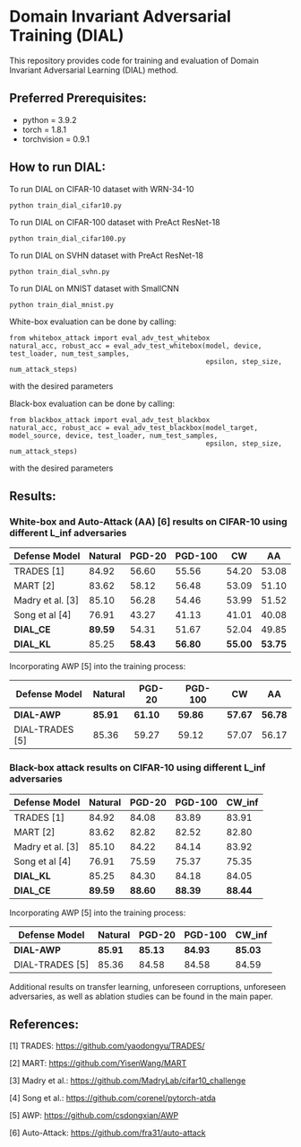 # Domain Invariant Adversarial Training (DIAL)
This repository provides code for training and evaluation of Domain Invariant Adversarial Learning (DIAL) method.


## Preferred Prerequisites:

- python = 3.9.2
- torch = 1.8.1
- torchvision = 0.9.1


## How to run DIAL:

To run DIAL on CIFAR-10 dataset with WRN-34-10
```
python train_dial_cifar10.py
```
To run DIAL on CIFAR-100 dataset with PreAct ResNet-18
```
python train_dial_cifar100.py
```
To run DIAL on SVHN dataset with PreAct ResNet-18
```
python train_dial_svhn.py
```
To run DIAL on MNIST dataset with SmallCNN
```
python train_dial_mnist.py
```

White-box evaluation can be done by calling:
```
from whitebox_attack import eval_adv_test_whitebox
natural_acc, robust_acc = eval_adv_test_whitebox(model, device, test_loader, num_test_samples, 
                                                 epsilon, step_size, num_attack_steps)
```
with the desired parameters

Black-box evaluation can be done by calling:
```
from blackbox_attack import eval_adv_test_blackbox
natural_acc, robust_acc = eval_adv_test_blackbox(model_target, model_source, device, test_loader, num_test_samples,
                                                 epsilon, step_size, num_attack_steps)
```
with the desired parameters

## Results:
### White-box and Auto-Attack (AA) [6] results on CIFAR-10 using different L_inf adversaries
| Defense Model      | Natural         | PGD-20         | PGD-100 | CW | AA     |
| ------------------ |---------------- | -------------- | ------- | ------ |-----   |
| TRADES       [1]   | 84.92           | 56.60          | 55.56   | 54.20  |  53.08 |
| MART         [2]   | 83.62           | 58.12          | 56.48   | 53.09  |  51.10 |
| Madry et al. [3]   | 85.10           | 56.28          | 54.46   | 53.99  |  51.52 |
| Song et al   [4]   | 76.91           | 43.27          | 41.13   | 41.01  |  40.08 |
| **DIAL_CE**        | **89.59**          | 54.31         | 51.67   | 52.04  |  49.85 |
| **DIAL_KL**        | 85.25           | **58.43**      | **56.80**   |  **55.00** | **53.75**|

Incorporating AWP [5] into the training process:

| Defense Model      | Natural         | PGD-20         | PGD-100 | CW | AA     |
| ------------------ |---------------- | -------------- | ------- | ------ | ----   |
| **DIAL-AWP**       | **85.91**           | **61.10**          |  **59.86**  | **57.67**  | **56.78**  |
| DIAL-TRADES [5]    | 85.36           | 59.27          |  59.12  | 57.07  | 56.17  |


### Black-box attack results on CIFAR-10 using different L_inf adversaries
| Defense Model      | Natural         | PGD-20         | PGD-100 | CW_inf |
| ------------------ |---------------- | -------------- | ------- | ------ |
| TRADES       [1]   | 84.92           |  84.08         |   83.89 |  83.91 |
| MART         [2]   | 83.62           |  82.82         |   82.52 |  82.80 |
| Madry et al. [3]   | 85.10           |  84.22         |   84.14 |  83.92 |
| Song et al   [4]   | 76.91           |  75.59         |   75.37 |  75.35 | 
| **DIAL_KL**        | 85.25           |  84.30         | 84.18   |  84.05 | 
| **DIAL_CE**        | **89.59**          |  **88.60**     | **88.39**| **88.44** | 

Incorporating AWP [5] into the training process:

| Defense Model      | Natural         | PGD-20         | PGD-100 | CW_inf |
| ------------------ |---------------- | -------------- | ------- | ------ |
| **DIAL-AWP**       | **85.91**       | **85.13**      | **84.93**   | **85.03** |
| DIAL-TRADES [5]    | 85.36           | 84.58          | 84.58   | 84.59  |

Additional results on transfer learning, unforeseen corruptions, unforeseen adversaries, as well as ablation studies
can be found in the main paper.

## References:
[1] TRADES: https://github.com/yaodongyu/TRADES/

[2] MART: https://github.com/YisenWang/MART

[3] Madry et al.: https://github.com/MadryLab/cifar10_challenge

[4] Song et al.: https://github.com/corenel/pytorch-atda

[5] AWP: https://github.com/csdongxian/AWP

[6] Auto-Attack: https://github.com/fra31/auto-attack
